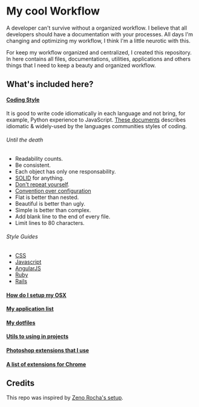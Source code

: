 # My cool Workflow

A developer can't survive without a organized workflow. I believe that all developers should have a documentation with your processes. All days I'm changing and optimizing my workflow, I think I'm a little neurotic with this.

For keep my workflow organized and centralized, I created this repository. In here contains all files, documentations, utilities, applications and others things that I need to keep a beauty and organized workflow.

## What's included here?

#### [Coding Style](/coding-style)

It is good to write code idiomatically in each language and not bring, for example, Python experience to JavaScript. [These documents](/coding-style) describes idiomatic & widely-used by the languages communities styles of coding.

###### Until the death

* Readability counts.
* Be consistent.
* Each object has only one responsability.
* [SOLID](http://en.wikipedia.org/wiki/SOLID_(object-oriented_design)) for anything.
* [Don't repeat yourself](http://en.wikipedia.org/wiki/Don't_repeat_yourself).
* [Convention over configuration](http://en.wikipedia.org/wiki/Convention_over_configuration)
* Flat is better than nested.
* Beautiful is better than ugly.
* Simple is better than complex.
* Add blank line to the end of every file.
* Limit lines to 80 characters.

###### Style Guides

* [CSS](/coding-style/css.md)
* [Javascript](/coding-style/javacript.md)
* [AngularJS](https://github.com/mgechev/angularjs-style-guide/blob/master/README-pt-br.md)
* [Ruby](https://github.com/bbatsov/ruby-style-guide/blob/master/README.md)
* [Rails](https://github.com/bbatsov/rails-style-guide/blob/master/README.md)

#### [How do I setup my OSX](setup-osx.md)
#### [My application list](apps.md)
#### [My dotfiles](/dotfiles)
#### [Utils to using in projects]()
#### [Photoshop extensions that I use]()
#### [A list of extensions for Chrome]()

## Credits

This repo was inspired by [Zeno Rocha's setup](https://gist.github.com/zenorocha/7159780).